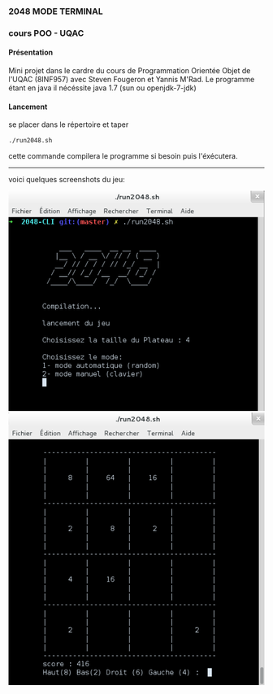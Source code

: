 ### 2048 MODE TERMINAL
### cours POO - UQAC

#### Présentation
Mini projet dans le cardre du cours de Programmation Orientée Objet de l'UQAC (8INF957) avec Steven Fougeron et Yannis M'Rad.
Le programme étant en java il nécéssite java 1.7 (sun ou openjdk-7-jdk)

#### Lancement
se placer dans le répertoire et taper
```bash
./run2048.sh
```
cette commande compilera le programme si besoin puis l'éxécutera.


-------------------
voici quelques screenshots du jeu:

![début](img/screenshot_begin.png)
![jeu](img/screenshot_game.png)
